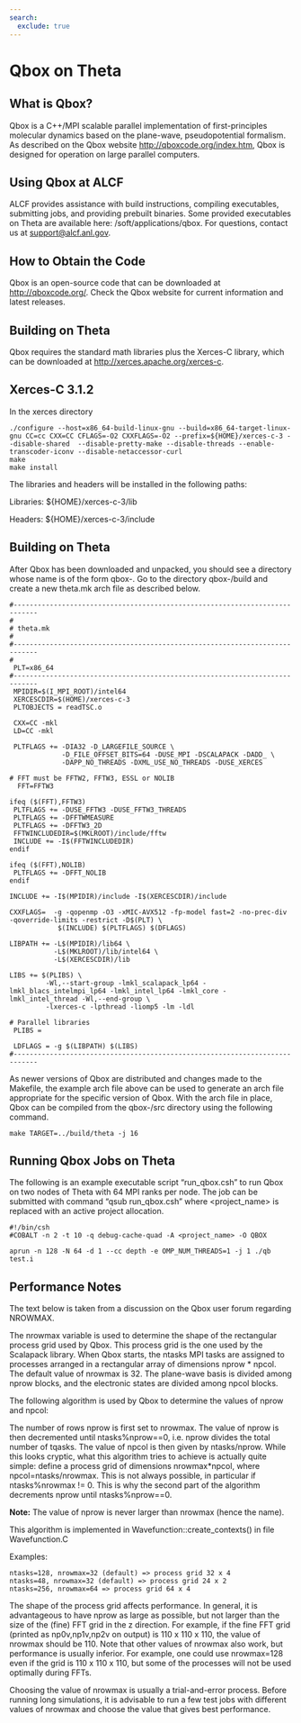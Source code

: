```yaml
---
search:
  exclude: true
---
```


# Qbox on Theta
## What is Qbox?
Qbox is a C++/MPI scalable parallel implementation of first-principles molecular dynamics based on the plane-wave, pseudopotential formalism. As described on the Qbox website http://qboxcode.org/index.htm, Qbox is designed for operation on large parallel computers.

## Using Qbox at ALCF
ALCF provides assistance with build instructions, compiling executables, submitting jobs, and providing prebuilt binaries. Some provided executables on Theta are available here: /soft/applications/qbox. For questions, contact us at [support@alcf.anl.gov](mailto:support@alcf.anl.gov).

## How to Obtain the Code
Qbox is an open-source code that can be downloaded at http://qboxcode.org/. Check the Qbox website for current information and latest releases.

## Building on Theta
Qbox requires the standard math libraries plus the Xerces-C library, which can be downloaded at http://xerces.apache.org/xerces-c.

## Xerces-C 3.1.2
In the xerces directory

```
./configure --host=x86_64-build-linux-gnu --build=x86_64-target-linux-gnu CC=cc CXX=CC CFLAGS=-O2 CXXFLAGS=-O2 --prefix=${HOME}/xerces-c-3 --disable-shared  --disable-pretty-make --disable-threads --enable-transcoder-iconv --disable-netaccessor-curl
make
make install
```

The libraries and headers will be installed in the following paths:

Libraries: ${HOME}/xerces-c-3/lib

Headers: ${HOME}/xerces-c-3/include

## Building on Theta
After Qbox has been downloaded and unpacked, you should see a directory whose name is of the form qbox-<version>. Go to the directory qbox-<version>/build and create a new theta.mk arch file as described below. 

```
#----------------------------------------------------------------------------
#
# theta.mk
#
#----------------------------------------------------------------------------
#
 PLT=x86_64
#----------------------------------------------------------------------------
 MPIDIR=$(I_MPI_ROOT)/intel64
 XERCESCDIR=$(HOME)/xerces-c-3
 PLTOBJECTS = readTSC.o

 CXX=CC -mkl
 LD=CC -mkl

 PLTFLAGS += -DIA32 -D_LARGEFILE_SOURCE \
             -D_FILE_OFFSET_BITS=64 -DUSE_MPI -DSCALAPACK -DADD_ \
             -DAPP_NO_THREADS -DXML_USE_NO_THREADS -DUSE_XERCES

# FFT must be FFTW2, FFTW3, ESSL or NOLIB
  FFT=FFTW3

ifeq ($(FFT),FFTW3)
 PLTFLAGS += -DUSE_FFTW3 -DUSE_FFTW3_THREADS
 PLTFLAGS += -DFFTWMEASURE
 PLTFLAGS += -DFFTW3_2D
 FFTWINCLUDEDIR=$(MKLROOT)/include/fftw
 INCLUDE += -I$(FFTWINCLUDEDIR)
endif

ifeq ($(FFT),NOLIB)
 PLTFLAGS += -DFFT_NOLIB
endif

INCLUDE += -I$(MPIDIR)/include -I$(XERCESCDIR)/include

CXXFLAGS=  -g -qopenmp -O3 -xMIC-AVX512 -fp-model fast=2 -no-prec-div -qoverride-limits -restrict -D$(PLT) \
            $(INCLUDE) $(PLTFLAGS) $(DFLAGS)

LIBPATH += -L$(MPIDIR)/lib64 \
           -L$(MKLROOT)/lib/intel64 \
           -L$(XERCESCDIR)/lib

LIBS += $(PLIBS) \
         -Wl,--start-group -lmkl_scalapack_lp64 -lmkl_blacs_intelmpi_lp64 -lmkl_intel_lp64 -lmkl_core -lmkl_intel_thread -Wl,--end-group \
         -lxerces-c -lpthread -liomp5 -lm -ldl

# Parallel libraries
 PLIBS =

 LDFLAGS = -g $(LIBPATH) $(LIBS)
#----------------------------------------------------------------------------
```

As newer versions of Qbox are distributed and changes made to the Makefile, the example arch file above can be used to generate an arch file appropriate for the specific version of Qbox. With the arch file in place, Qbox can be compiled from the qbox-<version>/src directory using the following command.

```make TARGET=../build/theta -j 16```

## Running Qbox Jobs on Theta
The following is an example executable script “run_qbox.csh” to run Qbox on two nodes of Theta with 64 MPI ranks per node. The job can be submitted with command “qsub run_qbox.csh” where <project_name> is replaced with an active project allocation.

```
#!/bin/csh
#COBALT -n 2 -t 10 -q debug-cache-quad -A <project_name> -O QBOX

aprun -n 128 -N 64 -d 1 --cc depth -e OMP_NUM_THREADS=1 -j 1 ./qb test.i
```
## Performance Notes
The text below is taken from a discussion on the Qbox user forum regarding NROWMAX.

The nrowmax variable is used to determine the shape of the rectangular process grid used by Qbox. This process grid is the one used by the Scalapack library. When Qbox starts, the ntasks MPI tasks are assigned to processes arranged in a rectangular array of dimensions nprow * npcol. The default value of nrowmax is 32. The plane-wave basis is divided among nprow blocks, and the electronic states are divided among npcol blocks.

The following algorithm is used by Qbox to determine the values of nprow and npcol:

The number of rows nprow is first set to nrowmax.
The value of nprow is then decremented until ntasks%nprow==0, i.e. nprow divides the total number of tqasks.
The value of npcol is then given by ntasks/nprow.
While this looks cryptic, what this algorithm tries to achieve is actually quite simple: define a process grid of dimensions nrowmax*npcol, where npcol=ntasks/nrowmax. This is not always possible, in particular if ntasks%nrowmax != 0. This is why the second part of the algorithm decrements nprow until ntasks%nprow==0.

**Note:** The value of nprow is never larger than nrowmax (hence the name).

This algorithm is implemented in Wavefunction::create_contexts() in file Wavefunction.C

Examples:
```
ntasks=128, nrowmax=32 (default) => process grid 32 x 4
ntasks=48, nrowmax=32 (default) => process grid 24 x 2
ntasks=256, nrowmax=64 => process grid 64 x 4
```
The shape of the process grid affects performance. In general, it is advantageous to have nprow as large as possible, but not larger than the size of the (fine) FFT grid in the z direction. For example, if the fine FFT grid (printed as np0v,np1v,np2v on output) is 110 x 110 x 110, the value of nrowmax should be 110. Note that other values of nrowmax also work, but performance is usually inferior. For example, one could use nrowmax=128 even if the grid is 110 x 110 x 110, but some of the processes will not be used optimally during FFTs.

Choosing the value of nrowmax is usually a trial-and-error process. Before running long simulations, it is advisable to run a few test jobs with different values of nrowmax and choose the value that gives best performance.
